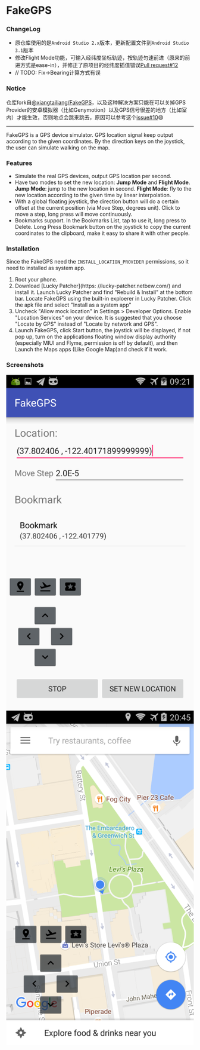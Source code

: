 # FakeGPS

### ChangeLog
- 原仓库使用的是`Android Studio 2.x`版本，更新配置文件到`Android Studio 3.1`版本
- 修改Flight Mode功能，可输入经纬度坐标轨迹，按轨迹匀速前进（原来的前进方式是ease-in），并修正了原项目的经纬度插值错误[Pull request#12](https://github.com/xiangtailiang/FakeGPS/pull/12)
- // TODO: Fix->Bearing计算方式有误

### Notice
仓库fork自[@xiangtailiang/FakeGPS](https://github.com/xiangtailiang/FakeGPS)，以及这种解决方案只能在可以关掉GPS Provider的安卓模拟器（比如Genymotion）以及GPS信号很差的地方（比如室内）才能生效，否则地点会跳来跳去，原因可以参考这个[issue#10](https://github.com/xiangtailiang/FakeGPS/issues/10):smile:

---

FakeGPS is a GPS device simulator. GPS location signal keep output according to the given coordinates. By the direction keys on the joystick, the user can simulate walking on the map.

### Features
- Simulate the real GPS devices, output GPS location per second.
- Have two modes to set the new location: **Jump Mode** and **Flight Mode**. **Jump Mode**: jump to the new location in second. **Flight Mode**: fly to the new location according to the given time by linear interpolation.
- With a global floating joystick, the direction button will do a certain offset at the current position (via Move Step, degrees unit). Click to move a step, long press will move continuously.
- Bookmarks support. In the Bookmarks List, tap to use it, long press to Delete.  Long Press Bookmark button on the joystick to copy the current coordinates to the clipboard, make it easy to share it with other people.

### Installation
Since the FakeGPS need the `INSTALL_LOCATION_PROVIDER` permissions, so it need to installed as system app.

1. Root your phone.
2. Download [Lucky Patcher](https: //lucky-patcher.netbew.com/) and install it.  Launch Lucky Patcher and find "Rebuild & Install" at the bottom bar. Locate FakeGPS using the built-in exploerer in Lucky Patcher. Click the apk file and select "Install as a system app"
3. Uncheck "Allow mock location" in Settings > Developer Options. Enable "Location Services" on your device. It is suggested that you choose "Locate by GPS" instead of "Locate by network and GPS".
4. Launch FakeGPS, click Start button, the joystick will be displayed, if not pop up, turn on the applications floating window display authority (especially MIUI and Flyme, permission is off by default), and then Launch the Maps apps (Like Google Map)and check if it work.

### Screenshots

![Screenshot_1](./screenshot/Screenshot_1.png)
![Screenshot_2](./screenshot/Screenshot_2.png)
